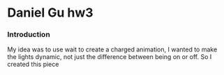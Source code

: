 # Daniel Gu hw3

### Introduction
My idea was to use wait to create a charged animation, I wanted to make the lights dynamic, not just the difference between being on or off. So I created this piece
